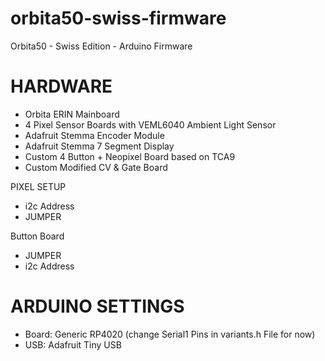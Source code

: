 # orbita50-swiss-firmware
Orbita50 - Swiss Edition - Arduino Firmware


# HARDWARE

- Orbita ERIN Mainboard 
- 4 Pixel Sensor Boards with VEML6040 Ambient Light Sensor
- Adafruit Stemma Encoder Module
- Adafruit Stemma 7 Segment Display
- Custom 4 Button + Neopixel Board based on TCA9
- Custom Modified CV & Gate Board



PIXEL SETUP

- i2c Address
- JUMPER


Button Board 

- JUMPER
- i2c Address


# ARDUINO SETTINGS

- Board: Generic RP4020 (change Serial1 Pins in variants.h File for now)
- USB: Adafruit Tiny USB